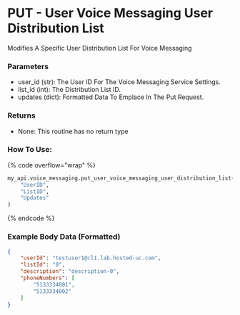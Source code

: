 # PUT - User Voice Messaging User Distribution List

Modifies A Specific User Distribution List For Voice Messaging

### Parameters&#x20;

* user\_id (str): The User ID For The Voice Messaging Service Settings.&#x20;
* list\_id (int): The Distribution List ID.&#x20;
* updates (dict): Formatted Data To Emplace In The Put Request.&#x20;

### Returns

* None: This routine has no return type

### How To Use:

{% code overflow="wrap" %}
```python
my_api.voice_messaging.put_user_voice_messaging_user_distribution_list(
    "UserID",
    "ListID",
    "Updates"
)
```
{% endcode %}

### Example Body Data (Formatted)

```json
{
    "userId": "testuser1@cl1.lab.hosted-uc.com",
    "listId": "0",
    "description": "description-0",
    "phoneNumbers": [
        "5133334001",
        "5133334002"
    ]
}
```